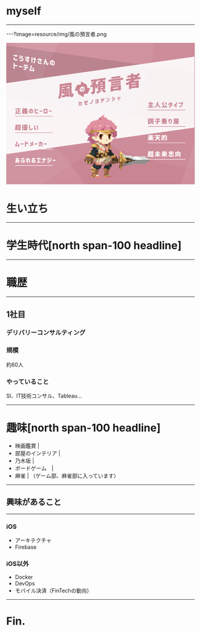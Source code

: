 # myself

---
---?image=resource/img/風の預言者.png

![Logo](resource/img/風の預言者.png)

# 生い立ち




---
# 学生時代[north span-100 headline]


---
# 職歴
---
## 1社目
### デリバリーコンサルティング
### 規模
約60人
### やっていること
SI、IT技術コンサル、Tableau...

---
# 趣味[north span-100 headline]
- 映画鑑賞 |
- 部屋のインテリア |
- 乃木坂 |
- ボードゲーム　|
- 麻雀 |
（ゲーム部、麻雀部に入っています） 

---
## 興味があること
---
### iOS
- アーキテクチャ
- Firebase
### iOS以外
- Docker
- DevOps
- モバイル決済（FinTechの動向）
---
# Fin.

